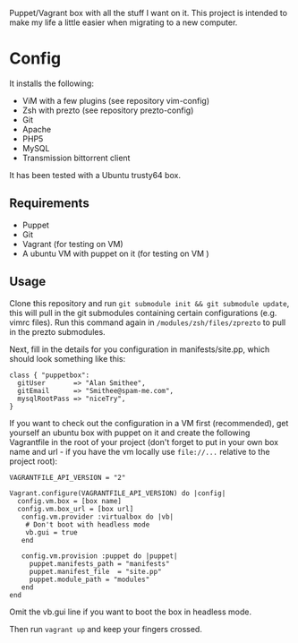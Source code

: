 Puppet/Vagrant box with all the stuff I want on it. This project is intended to make my life a little easier when migrating to a new computer.

Config
====================

It installs the following:
* ViM with a few plugins  (see repository vim-config)
* Zsh with prezto         (see repository prezto-config)
* Git
* Apache 
* PHP5
* MySQL
* Transmission bittorrent client

It has been tested with a Ubuntu trusty64 box.

Requirements
------------

* Puppet
* Git
* Vagrant (for testing on VM)
* A ubuntu VM with puppet on it (for testing on VM )



Usage
-----

Clone this repository and run `git submodule init && git submodule update`, this will pull in the git submodules containing certain configurations (e.g. vimrc files). Run this command again in `/modules/zsh/files/zprezto` to pull in the prezto submodules.

Next, fill in the details for you configuration in manifests/site.pp, which should look something like this:

```
class { "puppetbox": 
  gitUser       => "Alan Smithee",
  gitEmail      => "Smithee@spam-me.com",
  mysqlRootPass => "niceTry",
}
```

If you want to check out the configuration in a VM first (recommended), get yourself an ubuntu box with puppet on it and create the following Vagrantfile in the root of your project (don't forget to put in your own box name and url - if you have the vm locally use `file://...` relative to the project root):

```
VAGRANTFILE_API_VERSION = "2"

Vagrant.configure(VAGRANTFILE_API_VERSION) do |config|
  config.vm.box = [box name]
  config.vm.box_url = [box url]
   config.vm.provider :virtualbox do |vb|
    # Don't boot with headless mode
    vb.gui = true
   end

   config.vm.provision :puppet do |puppet|
     puppet.manifests_path = "manifests"
     puppet.manifest_file  = "site.pp"
     puppet.module_path = "modules"
   end
end
```
Omit the vb.gui line if you want to boot the box in headless mode. 

Then run `vagrant up` and keep your fingers crossed.